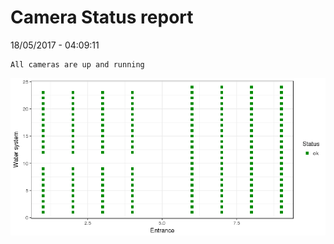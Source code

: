 Camera Status report
================
18/05/2017 - 04:09:11

    All cameras are up and running

![](camreport_files/figure-markdown_github/unnamed-chunk-2-1.png)
